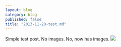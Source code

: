```yaml
---
layout: blog
category: blog
published: false
title: "2013-11-20-test.md"
---
```


Simple test post. No images. No, now has images.
![](/media/USS%20Timbalier%20and%20two%20PBMs.jpg)
